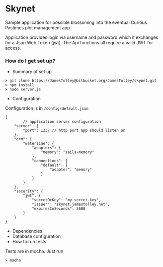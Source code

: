 # Skynet #

Sample application for possible blossoming into the eventual Curious Pastimes plot management app.

Application provides login via username and password which it exchanges for a Json Web Token (jwt). The Api functions all require a valid JWT for access.

### How do I get set up? ###

* Summary of set up
```
> git clone https://JamesTolley@bitbucket.org/JamesTolley/skynet.git
> npm install
> node server.js
```

* Configuration

Configuration is in `/config/default.json`
```
{
        // application server configuration
	"server": {
		"port": 1337 // http port app should listen on
	},
	"orm": {
		"waterline": {
			"adapters": {
				"memory": "sails-memory"
			},
			"connections": {
				"default": {
					"adapter": "memory"
				}
			}
		}
	},
	"security": {
		"jwt": {
			"secretOrKey": "my-secret-key",
			"issuer": "skynet.jamestolley.net",
			"expiresInSeconds": 3600
		}
	}
}
```

* Dependencies
* Database configuration
* How to run tests

Tests are in mocha. Just run

```
> mocha
```